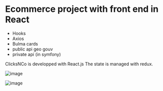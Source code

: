 # Ecommerce project with front end in React

- Hooks
- Axios
- Bulma cards
- public api geo gouv
- private api (in symfony)

ClicksNCo is developped with React.js
The state is managed with redux.


![image](https://user-images.githubusercontent.com/86593169/175275642-59637643-4be5-44dd-abb8-6cce1a71a401.png)

![image](https://user-images.githubusercontent.com/86593169/175276172-2d85203b-4909-45cc-a60c-f0e554c0bb2d.png)


